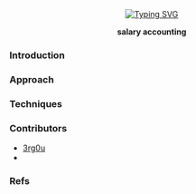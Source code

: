 <div align="center">
<a href="https://github.com/3rg0u/salary-accounting"><img src="https://readme-typing-svg.herokuapp.com?font=Fira+Code&duration=3000&pause=1000&color=93F0F7&center=true&width=720&lines=php+laravel+implementation;salary+accounting" alt="Typing SVG" /></a>
</div>

<p align="center"><b>salary accounting</b></p>

### Introduction

### Approach

### Techniques

### Contributors

-   [3rg0u](https://www.github.com/3rg0u)
-

### Refs
